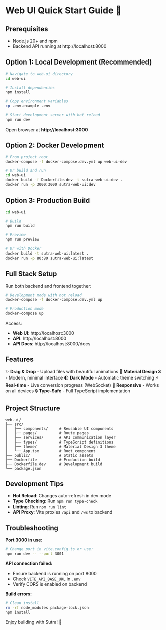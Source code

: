 # Web UI Quick Start Guide 🚀

## Prerequisites

- Node.js 20+ and npm
- Backend API running at http://localhost:8000

## Option 1: Local Development (Recommended)

```bash
# Navigate to web-ui directory
cd web-ui

# Install dependencies
npm install

# Copy environment variables
cp .env.example .env

# Start development server with hot reload
npm run dev
```

Open browser at **http://localhost:3000**

## Option 2: Docker Development

```bash
# From project root
docker-compose -f docker-compose.dev.yml up web-ui-dev

# Or build and run
cd web-ui
docker build -f Dockerfile.dev -t sutra-web-ui:dev .
docker run -p 3000:3000 sutra-web-ui:dev
```

## Option 3: Production Build

```bash
cd web-ui

# Build
npm run build

# Preview
npm run preview

# Or with Docker
docker build -t sutra-web-ui:latest .
docker run -p 80:80 sutra-web-ui:latest
```

## Full Stack Setup

Run both backend and frontend together:

```bash
# Development mode with hot reload
docker-compose -f docker-compose.dev.yml up

# Production mode
docker-compose up
```

Access:
- **Web UI**: http://localhost:3000
- **API**: http://localhost:8000
- **API Docs**: http://localhost:8000/docs

## Features

✨ **Drag & Drop** - Upload files with beautiful animations
🎨 **Material Design 3** - Modern, minimal interface
🌓 **Dark Mode** - Automatic theme switching
⚡ **Real-time** - Live conversion progress (WebSocket)
📱 **Responsive** - Works on all devices
🔒 **Type-Safe** - Full TypeScript implementation

## Project Structure

```
web-ui/
├── src/
│   ├── components/     # Reusable UI components
│   ├── pages/          # Route pages
│   ├── services/       # API communication layer
│   ├── types/          # TypeScript definitions
│   ├── theme/          # Material Design 3 theme
│   └── App.tsx         # Root component
├── public/             # Static assets
├── Dockerfile          # Production build
├── Dockerfile.dev      # Development build
└── package.json
```

## Development Tips

- **Hot Reload**: Changes auto-refresh in dev mode
- **Type Checking**: Run `npm run type-check`
- **Linting**: Run `npm run lint`
- **API Proxy**: Vite proxies `/api` and `/ws` to backend

## Troubleshooting

**Port 3000 in use:**
```bash
# Change port in vite.config.ts or use:
npm run dev -- --port 3001
```

**API connection failed:**
- Ensure backend is running on port 8000
- Check `VITE_API_BASE_URL` in `.env`
- Verify CORS is enabled on backend

**Build errors:**
```bash
# Clean install
rm -rf node_modules package-lock.json
npm install
```

Enjoy building with Sutra! 🎉
